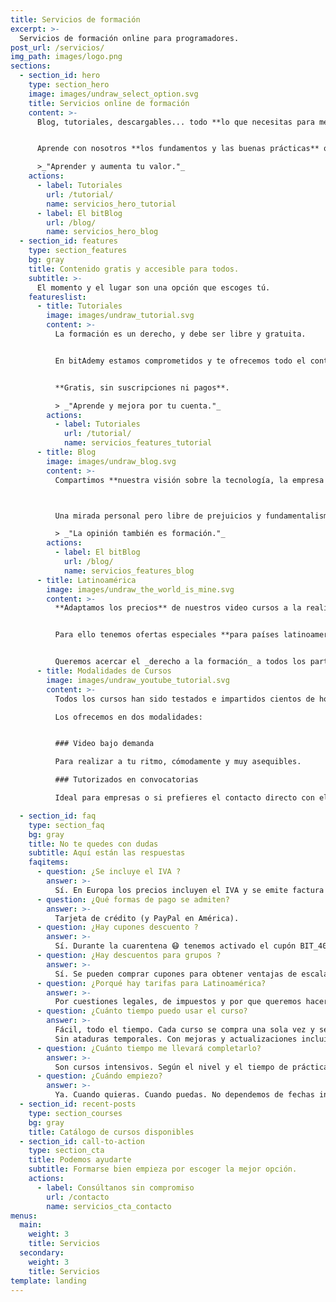 ```yaml
---
title: Servicios de formación
excerpt: >-
  Servicios de formación online para programadores.
post_url: /servicios/
img_path: images/logo.png
sections:
  - section_id: hero
    type: section_hero
    image: images/undraw_select_option.svg
    title: Servicios online de formación
    content: >-
      Blog, tutoriales, descargables... todo **lo que necesitas para mejorar** como profesional del desarrollo.


      Aprende con nosotros **los fundamentos y las buenas prácticas** que te resultarán útiles en tu carrera en la programación.

      >_"Aprender y aumenta tu valor."_
    actions:
      - label: Tutoriales
        url: /tutorial/
        name: servicios_hero_tutorial
      - label: El bitBlog
        url: /blog/
        name: servicios_hero_blog
  - section_id: features
    type: section_features
    bg: gray
    title: Contenido gratis y accesible para todos.
    subtitle: >-
      El momento y el lugar son una opción que escoges tú.
    featureslist:
      - title: Tutoriales
        image: images/undraw_tutorial.svg
        content: >-
          La formación es un derecho, y debe ser libre y gratuita.


          En bitAdemy estamos comprometidos y te ofrecemos todo el contenido de nuestros cursos en formato blog.


          **Gratis, sin suscripciones ni pagos**.

          > _"Aprende y mejora por tu cuenta."_
        actions:
          - label: Tutoriales
            url: /tutorial/
            name: servicios_features_tutorial
      - title: Blog
        image: images/undraw_blog.svg
        content: >-
          Compartimos **nuestra visión sobre la tecnología, la empresa y los profesionales** del software.



          Una mirada personal pero libre de prejuicios y fundamentalismos tecnológicos.

          > _"La opinión también es formación."_
        actions:
          - label: El bitBlog
            url: /blog/
            name: servicios_features_blog
      - title: Latinoamérica
        image: images/undraw_the_world_is_mine.svg
        content: >-
          **Adaptamos los precios** de nuestros video cursos a la realidad económica de cada región.


          Para ello tenemos ofertas especiales **para países latinoamericanos** expresadas en dólares americanos.


          Queremos acercar el _derecho a la formación_ a todos los participantes de **América Latina**.
      - title: Modalidades de Cursos
        image: images/undraw_youtube_tutorial.svg
        content: >-
          Todos los cursos han sido testados e impartidos cientos de horas. Contenido ajustado, metodología práctica.

          Los ofrecemos en dos modalidades:


          ### Video bajo demanda

          Para realizar a tu ritmo, cómodamente y muy asequibles.

          ### Tutorizados en convocatorias

          Ideal para empresas o si prefieres el contacto directo con el profesor.

  - section_id: faq
    type: section_faq
    bg: gray
    title: No te quedes con dudas
    subtitle: Aquí están las respuestas
    faqitems:
      - question: ¿Se incluye el IVA ?
        answer: >-
          Sí. En Europa los precios incluyen el IVA y se emite factura para cada compra.
      - question: ¿Qué formas de pago se admiten?
        answer: >-
          Tarjeta de crédito (y PayPal en América).
      - question: ¿Hay cupones descuento ?
        answer: >-
          Sí. Durante la cuarentena 😷 tenemos activado el cupón BIT_40. Asígnalo durante el proceso de pago para un descuento del 40%. Quédate en casa. 🏡
      - question: ¿Hay descuentos para grupos ?
        answer: >-
          Sí. Se pueden comprar cupones para obtener ventajas de escalado. [Solicita información](/contacto)
      - question: ¿Porqué hay tarifas para Latinoamérica?
        answer: >-
          Por cuestiones legales, de impuestos y por que queremos hacer nuestros productos accesibles a todo el mundo.
      - question: ¿Cuánto tiempo puedo usar el curso?
        answer: >-
          Fácil, todo el tiempo. Cada curso se compra una sola vez y se puede visionar indefinidamente.
          Sin ataduras temporales. Con mejoras y actualizaciones incluidas para siempre.
      - question: ¿Cuánto tiempo me llevará completarlo?
        answer: >-
          Son cursos intensivos. Según el nivel y el tiempo de práctica llevará entre 16 y 20 horas. Lo recomendable es dedicarle al menos 4 horas por semana y terminarlo en menos de un mes. Pero, recuerda, que lo tendrás aquí para siempre.
      - question: ¿Cuándo empiezo?
        answer: >-
          Ya. Cuando quieras. Cuando puedas. No dependemos de fechas inicio fin. No tienes que esperar por tus compañeros ni adaptarte a horarios.
  - section_id: recent-posts
    type: section_courses
    bg: gray
    title: Catálogo de cursos disponibles
  - section_id: call-to-action
    type: section_cta
    title: Podemos ayudarte
    subtitle: Formarse bien empieza por escoger la mejor opción.
    actions:
      - label: Consúltanos sin compromiso
        url: /contacto
        name: servicios_cta_contacto
menus:
  main:
    weight: 3
    title: Servicios
  secondary:
    weight: 3
    title: Servicios
template: landing
---
```

